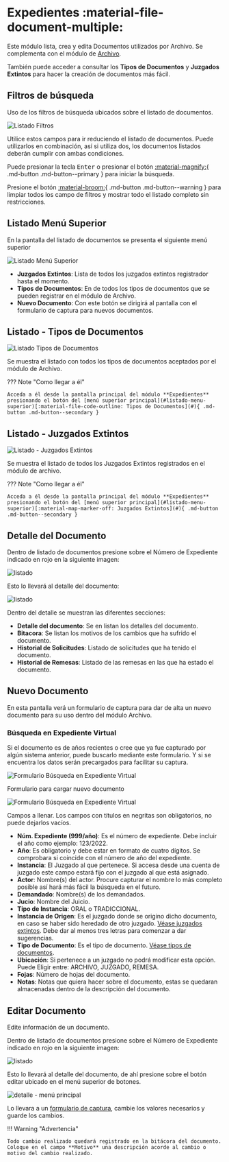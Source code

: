# Expedientes :material-file-document-multiple:

Este módulo lista, crea y edita Documentos utilizados por Archivo. Se complementa con el módulo de [Archivo](../arc_archivo).

También puede acceder a consultar los **Tipos de Documentos** y **Juzgados Extintos** para hacer la creación de documentos más fácil.

## Filtros de búsqueda

Uso de los filtros de búsqueda ubicados sobre el listado de documentos.

![Listado Filtros](img/arc_documentos/listado_filtros.png)

Utilice estos campos para ir reduciendo el listado de documentos. Puede utilizarlos en combinación, así si utiliza dos, los documentos listados deberán cumplir con ambas condiciones.

Puede presionar la tecla <kbd>Enter</kbd> o presionar el botón [:material-magnify:](#){ .md-button .md-button--primary } para iniciar la búsqueda.

Presione el botón [:material-broom:](#){ .md-button .md-button--warning } para limpiar todos los campo de filtros y mostrar todo el listado completo sin restricciones.

## Listado Menú Superior

En la pantalla del listado de documentos se presenta el siguiente menú superior

![Listado Menú Superior](img/arc_documentos/listado_menu-superior.png)

- **Juzgados Extintos**: Lista de todos los juzgados extintos registrador hasta el momento.
- **Tipos de Documentos**: En de todos los tipos de documentos que se pueden registrar en el módulo de Archivo.
- **Nuevo Documento**: Con este botón se dirigirá al pantalla con el formulario de captura para nuevos documentos.

## Listado - Tipos de Documentos

![Listado Tipos de Documentos](img/arc_documentos/Listado_tipos-documentos.png)

Se muestra el listado con todos los tipos de documentos aceptados por el módulo de Archivo.

??? Note "Como llegar a él"

    Acceda a él desde la pantalla principal del módulo **Expedientes** presionando el botón del [menú superior principal](#listado-menu-superior)[:material-file-code-outline: Tipos de Documentos](#){ .md-button .md-button--secondary }

## Listado - Juzgados Extintos

![Listado - Juzgados Extintos](img/arc_documentos/listado_juzgados-extintos.png)

Se muestra el listado de todos los Juzgados Extintos registrados en el módulo de archivo.

??? Note "Como llegar a él"

    Acceda a él desde la pantalla principal del módulo **Expedientes** presionando el botón del [menú superior principal](#listado-menu-superior)[:material-map-marker-off: Juzgados Extintos](#){ .md-button .md-button--secondary }

## Detalle del Documento

Dentro de listado de documentos presione sobre el Número de Expediente indicado en rojo en la siguiente imagen:

![listado](img/arc_documentos/listado_documentos.png)

Esto lo llevará al detalle del documento:

![listado](img/arc_documentos/detalle_documento.png)

Dentro del detalle se muestran las diferentes secciones:

- **Detalle del documento**: Se en listan los detalles del documento.
- **Bitacora**: Se listan los motivos de los cambios que ha sufrido el documento.
- **Historial de Solicitudes**: Listado de solicitudes que ha tenido el documento.
- **Historial de Remesas**: Listado de las remesas en las que ha estado el documento.

## Nuevo Documento

En esta pantalla verá un formulario de captura para dar de alta un nuevo documento para su uso dentro del módulo Archivo.

### Búsqueda en Expediente Virtual

Si el documento es de años recientes o cree que ya fue capturado por algún sistema anterior, puede buscarlo mediante este formulario. Y si se encuentra los datos serán precargados para facilitar su captura.

![Formulario Búsqueda en Expediente Virtual](img/arc_documentos/nuevo-documento-busqueda.png)

Formulario para cargar nuevo documento

![Formulario Búsqueda en Expediente Virtual](img/arc_documentos/nuevo-documento.png)

Campos a llenar. Los campos con títulos en negritas son obligatorios, no puede dejarlos vacíos.

- **Núm. Expediente (999/año)**: Es el número de expediente. Debe incluir el año como ejemplo: 123/2022.
- **Año**: Es obligatorio y debe estar en formato de cuatro dígitos. Se comprobara si coincide con el número de año del expediente.
- **Instancia**: El Juzgado al que pertenece. Si accesa desde una cuenta de juzgado este campo estará fijo con el juzgado al que está asignado.
- **Actor**: Nombre(s) del actor. Procure capturar el nombre lo más completo posible así hará más fácil la búsqueda en el futuro.
- **Demandado**: Nombre(s) de los demandados.
- **Jucio**: Nombre del Juicio.
- **Tipo de Instancia**: ORAL o TRADICCIONAL.
- **Instancia de Origen**: Es el juzgado donde se origino dicho documento, en caso se haber sido heredado de otro juzgado. [Véase juzgados extintos](#listado-juzgados-extintos). Debe dar al menos tres letras para comenzar a dar sugerencias.
- **Tipo de Documento**: Es el tipo de documento. [Véase tipos de documentos](#listado-tipos-de-documentos).
- **Ubicación**: Si pertenece a un juzgado no podrá modificar esta opción. Puede Eligir entre: ARCHIVO, JUZGADO, REMESA.
- **Fojas**: Número de hojas del documento.
- **Notas**: Notas que quiera hacer sobre el documento, estas se quedaran almacenadas dentro de la descripción del documento.

## Editar Documento

Edite información de un documento.

Dentro de listado de documentos presione sobre el Número de Expediente indicado en rojo en la siguiente imagen:

![listado](img/arc_documentos/listado_documentos.png)

Esto lo llevará al detalle del documento, de ahí presione sobre el botón editar ubicado en el menú superior de botones.

![detalle - menú principal](img/arc_documentos/detalle_menu-principal.png)

Lo llevara a un [formulario de captura](#nuevo-documento), cambie los valores necesarios y guarde los cambios.

!!! Warning "Advertencia"

    Todo cambio realizado quedará registrado en la bitácora del documento. Coloque en el campo **Motivo** una descripción acorde al cambio o motivo del cambio realizado.
